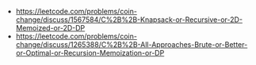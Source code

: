 - https://leetcode.com/problems/coin-change/discuss/1567584/C%2B%2B-Knapsack-or-Recursive-or-2D-Memoized-or-2D-DP
​
- https://leetcode.com/problems/coin-change/discuss/1265388/C%2B%2B-All-Approaches-Brute-or-Better-or-Optimal-or-Recursion-Memoization-or-DP
​
​